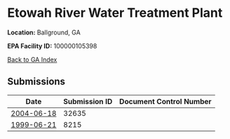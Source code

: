 # Etowah River Water Treatment Plant

**Location:** Ballground, GA

**EPA Facility ID:** 100000105398

[Back to GA Index](../../index.md)

## Submissions

| Date | Submission ID | Document Control Number |
|------|--------------|-------------------------|
| [2004-06-18](submissions/32635.md) | 32635 |  |
| [1999-06-21](submissions/8215.md) | 8215 |  |
